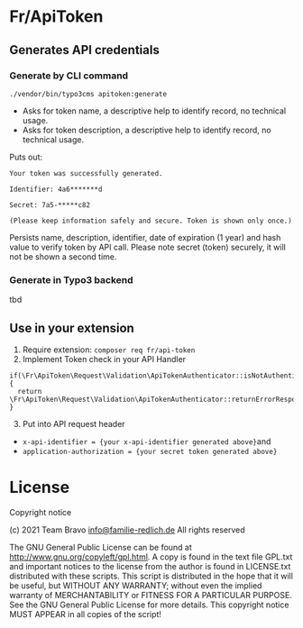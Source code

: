# Fr/ApiToken

## Generates API credentials
### Generate by CLI command

`./vendor/bin/typo3cms apitoken:generate`
* Asks for token name,  a descriptive help to identify record, no technical usage.
* Asks for token description, a descriptive help to identify record, no technical usage.

Puts out:
  ```
Your token was successfully generated.

Identifier: 4a6*******d

Secret: 7a5-*****c82

(Please keep information safely and secure. Token is shown only once.)
  ```

Persists name, description, identifier, date of expiration (1 year) and hash value to verify token by API call.
Please note secret (token) securely, it will not be shown a second time. 

### Generate in Typo3 backend 

tbd


## Use in your extension

1. Require extension: `composer req fr/api-token`
2. Implement Token check in your API Handler 

```
if(\Fr\ApiToken\Request\Validation\ApiTokenAuthenticator::isNotAuthenticated($request)){
  return \Fr\ApiToken\Request\Validation\ApiTokenAuthenticator::returnErrorResponse();
}
```
3. Put into API request header 
* `x-api-identifier = {your x-api-identifier generated above}`and 
* `application-authorization = {your secret token generated above}`


# License

Copyright notice

(c) 2021 Team Bravo <info@familie-redlich.de>
All rights reserved

The GNU General Public License can be found at
http://www.gnu.org/copyleft/gpl.html.
A copy is found in the text file GPL.txt and important notices to the license
from the author is found in LICENSE.txt distributed with these scripts.
This script is distributed in the hope that it will be useful,
but WITHOUT ANY WARRANTY; without even the implied warranty of
MERCHANTABILITY or FITNESS FOR A PARTICULAR PURPOSE.  See the
GNU General Public License for more details.
This copyright notice MUST APPEAR in all copies of the script!